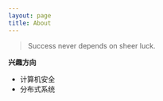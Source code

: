 ```yaml
---
layout: page
title: About
---
```


> Success never depends on sheer luck.

**兴趣方向**

+ 计算机安全
+ 分布式系统
